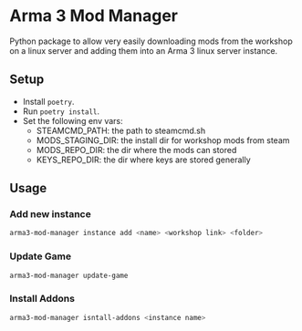 # Arma 3 Mod Manager

Python package to allow very easily downloading mods from the workshop on a linux server and adding them into an Arma 3 linux server instance.

## Setup

-   Install `poetry`.
-   Run `poetry install`.
-   Set the following env vars:
    -   STEAMCMD_PATH: the path to steamcmd.sh
    -   MODS_STAGING_DIR: the install dir for workshop mods from steam
    -   MODS_REPO_DIR: the dir where the mods can stored
    -   KEYS_REPO_DIR: the dir where keys are stored generally

## Usage

### Add new instance

```sh
arma3-mod-manager instance add <name> <workshop link> <folder>
```

### Update Game

```sh
arma3-mod-manager update-game
```

### Install Addons

```sh
arma3-mod-manager isntall-addons <instance name>
```
